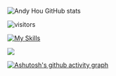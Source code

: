 <!-- [![GitHub WidgetBox](https://github-widgetbox.vercel.app/api/profile?username=it-andy-hou&data=followers,repositories,stars,commits)](https://github.com/it-andy-hou) -->

![Andy Hou GitHub stats](https://github-readme-stats.vercel.app/api?username=it-andy-hou&show_icons=true&theme=tokyonight)

<!-- 访问计数 -->
![visitors](https://visitor-badge.glitch.me/badge?page_id=it-andy-hou&left_color=green&right_color=red)

[![My Skills](https://skillicons.dev/icons?i=linux,bash,md,&theme=light)]()

![](https://github-profile-summary-cards.vercel.app/api/cards/profile-details?username=it-andy-hou&theme=monokai)

[![Ashutosh's github activity graph](https://activity-graph.herokuapp.com/graph?username=it-andy-hou&theme=react-dark)](https://github.com/ashutosh00710/github-readme-activity-graph)

<!--
**it-andy-hou/it-andy-hou** is a ✨ _special_ ✨ repository because its `README.md` (this file) appears on your GitHub profile.

Here are some ideas to get you started:

- 🔭 I’m currently working on ...
- 🌱 I’m currently learning ...
- 👯 I’m looking to collaborate on ...
- 🤔 I’m looking for help with ...
- 💬 Ask me about ...
- 📫 How to reach me: ...
- 😄 Pronouns: ...
- ⚡ Fun fact: ...
-->
